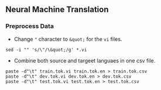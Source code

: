 ## Neural Machine Translation


### Preprocess Data

- Change `"` character to `&quot;` for the `vi` files.

```
sed -i "" 's/\"/\&quot;/g' *.vi
```

- Combine both source and targeet languaes in one csv file.

```
paste -d"\t" train.tok.vi train.tok.en > train.tok.csv
paste -d"\t" dev.tok.vi dev.tok.en > dev.tok.csv
paste -d"\t" test.tok.vi test.tok.en > test.tok.csv
```
